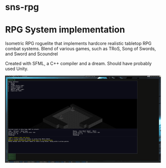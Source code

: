 # sns-rpg
RPG System implementation
===============

Isometric RPG roguelite that implements hardcore realistic tabletop RPG combat systems.
Blend of various games, such as TRoS, Song of Swords, and Sword and Scoundrel


Created with SFML, a C++ compiler and a dream. Should have probably used Unity.

	

![Alt text](screen.png?raw=true "Optional Title")
	
